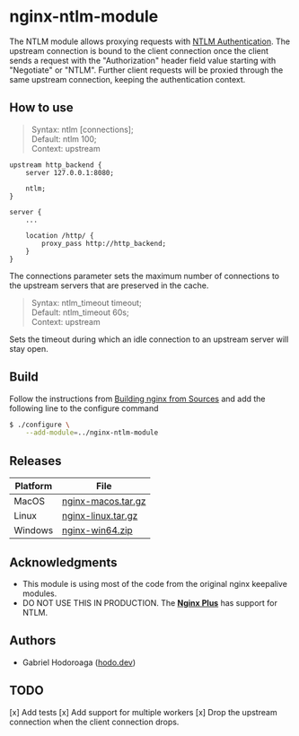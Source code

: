 # nginx-ntlm-module

The NTLM module allows proxying requests with [NTLM Authentication](https://en.wikipedia.org/wiki/Integrated_Windows_Authentication). The upstream connection is bound to the client connection once the client sends a request with the "Authorization" header field value starting with "Negotiate" or "NTLM". Further client requests will be proxied through the same upstream connection, keeping the authentication context.

## How to use

> Syntax:  ntlm [connections];  
> Default: ntlm 100;  
> Context: upstream 


```nginx
upstream http_backend {
    server 127.0.0.1:8080;

    ntlm;
}

server {
    ...

    location /http/ {
        proxy_pass http://http_backend;
    }
}
```

The connections parameter sets the maximum number of connections to the upstream servers that are preserved in the cache.

> Syntax:  ntlm_timeout timeout;  
> Default: ntlm_timeout 60s;  
> Context: upstream  

Sets the timeout during which an idle connection to an upstream server will stay open.

## Build 

Follow the instructions from [Building nginx from Sources](http://nginx.org/en/docs/configure.html) and add the following line to the configure command

```bash 
$ ./configure \
    --add-module=../nginx-ntlm-module
```

## Releases 

Platform          | File 
----------------  | --------------------
MacOS             | [nginx-macos.tar.gz](https://github.com/gabihodoroaga/nginx-ntlm-module/releases/download/v1.19.3/nginx-macos.tar.gz)
Linux             | [nginx-linux.tar.gz](https://github.com/gabihodoroaga/nginx-ntlm-module/releases/download/v1.19.3/nginx-linux.tar.gz)
Windows           | [nginx-win64.zip](https://github.com/gabihodoroaga/nginx-ntlm-module/releases/download/v1.19.3/nginx-win64.zip)

## Acknowledgments

- This module is using most of the code from the original nginx keepalive modules.
- DO NOT USE THIS IN PRODUCTION. The [**Nginx Plus**](https://www.nginx.com/products/nginx/) has support for NTLM. 

## Authors 

* Gabriel Hodoroaga ([hodo.dev](https://hodo.dev))

## TODO

[x] Add tests
[x] Add support for multiple workers
[x] Drop the upstream connection when the client connection drops.
